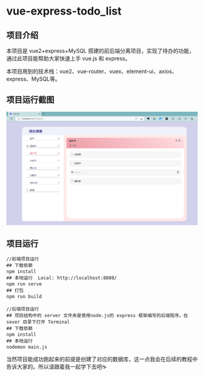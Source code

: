# vue-express-todo_list

## 项目介绍
本项目是 vue2+express+MySQL 搭建的前后端分离项目，实现了待办的功能，通过此项目能帮助大家快速上手 vue.js 和 express。

本项目用到的技术栈：vue2、vue-router、vuex、element-ui、axios、express、MySQL等。

## 项目运行截图
![img.png](./src/assets/img.png)

## 项目运行
```
//前端项目运行
## 下载依赖
npm install
## 本地运行  Local: http://localhost:8080/
npm run serve
## 打包
npm run build

//后端项目运行
## 项目结构中的 server 文件夹是使用node.js的 express 框架编写的后端程序。在 sever 目录下打开 Terminal 
## 下载依赖
npm install
## 本地运行
nodemon main.js
```
当然项目能成功跑起来的前提是创建了对应的数据库，这一点我会在后续的教程中告诉大家的。所以请跟着我一起学下去吧☕



